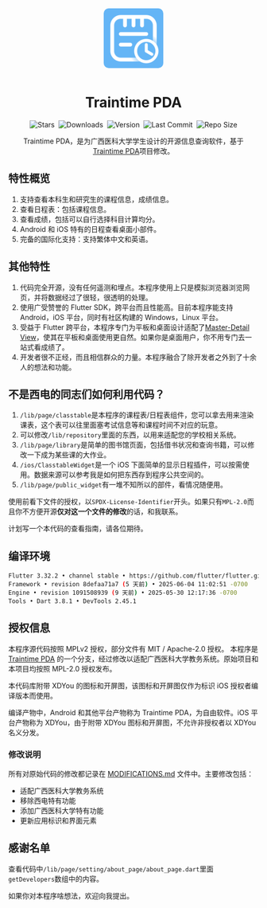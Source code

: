 <div align="center">
<img src="./assets/icon.png" style="border-radius:10px; margin:10px; width:120px" alt="TrainTime PDA">
<h1>Traintime PDA</h1>

<p align="center">
  <img src="https://img.shields.io/github/stars/RainVenturer/traintime_pda_for_gxmu" alt="Stars">&nbsp;
  <img src="https://img.shields.io/github/downloads/RainVenturer/traintime_pda_for_gxmu/total" alt="Downloads">&nbsp;
  <img src="https://img.shields.io/github/v/release/RainVenturer/traintime_pda_for_gxmu" alt="Version">&nbsp;
  <img src="https://img.shields.io/github/last-commit/RainVenturer/traintime_pda_for_gxmu" alt="Last Commit">&nbsp;
  <img src="https://img.shields.io/github/repo-size/RainVenturer/traintime_pda_for_gxmu" alt="Repo Size">
</p>

Traintime PDA，是为广西医科大学学生设计的开源信息查询软件，基于[Traintime PDA](https://github.com/BenderBlog/traintime_pda)项目修改。

</div>

## 特性概览

1. 支持查看本科生和研究生的课程信息，成绩信息。
2. 查看日程表：包括课程信息。
3. 查看成绩，包括可以自行选择科目计算均分。
4.  Android 和 iOS 特有的日程查看桌面小部件。
5.  完备的国际化支持：支持繁体中文和英语。

## 其他特性

1. 代码完全开源，没有任何遥测和埋点。本程序使用上只是模拟浏览器浏览网页，并将数据经过了很轻，很透明的处理。
2. 使用广受赞誉的 Flutter SDK，跨平台而且性能高。目前本程序能支持 Android，iOS 平台，同时有社区构建的 Windows，Linux 平台。
3. 受益于 Flutter 跨平台，本程序专门为平板和桌面设计适配了[Master-Detail View](https://blogs.windows.com/windowsdeveloper/2017/05/01/master-master-detail-pattern/)，使其在平板和桌面使用更自然。如果你是桌面用户，你不用专门去一站式看成绩了。
4. 开发者很不正经，而且相信群众的力量。本程序融合了除开发者之外到了十余人的想法和功能。

## 不是西电的同志们如何利用代码？

1. `/lib/page/classtable`是本程序的课程表/日程表组件，您可以拿去用来渲染课表，这个表可以往里面塞考试信息等和课程时间不对应的玩意。
2. 可以修改`/lib/repository`里面的东西，以用来适配您的学校相关系统。
3. `/lib/page/library`是简单的图书馆页面，包括借书状况和查询书籍，可以修改一下成为某些课的大作业。
4. `/ios/ClasstableWidget`是一个 iOS 下面简单的显示日程插件，可以按需使用。数据来源可以参考我是如何把东西存到程序公共空间的。
5. `/lib/page/public_widget`有一堆不知所以的部件，看情况随便用。

使用前看下文件的授权，以`SPDX-License-Identifier`开头。如果只有`MPL-2.0`而且你不方便开源**仅对这一个文件的修改**的话，和我联系。

计划写一个本代码的查看指南，请各位期待。

## 编译环境

```bash
Flutter 3.32.2 • channel stable • https://github.com/flutter/flutter.git
Framework • revision 8defaa71a7 (5 天前) • 2025-06-04 11:02:51 -0700
Engine • revision 1091508939 (9 天前) • 2025-05-30 12:17:36 -0700
Tools • Dart 3.8.1 • DevTools 2.45.1
```

## 授权信息

本程序源代码按照 MPLv2 授权，部分文件有 MIT / Apache-2.0 授权。
本程序是 [Traintime PDA](https://github.com/BenderBlog/traintime_pda) 的一个分支，经过修改以适配广西医科大学教务系统。原始项目和本项目均按照 MPL-2.0 授权发布。

本代码库附带 XDYou 的图标和开屏图，该图标和开屏图仅作为标识 iOS 授权者编译版本而使用。

编译产物中，Android 和其他平台产物称为 Traintime PDA，为自由软件。iOS 平台产物称为 XDYou，由于附带 XDYou 图标和开屏图，不允许非授权者以 XDYou 名义分发。

### 修改说明
所有对原始代码的修改都记录在 [MODIFICATIONS.md](./MODIFICATIONS.md) 文件中。主要修改包括：
- 适配广西医科大学教务系统
- 移除西电特有功能
- 添加广西医科大学特有功能
- 更新应用标识和界面元素

## 感谢名单

查看代码中`/lib/page/setting/about_page/about_page.dart`里面`getDevelopers`数组中的内容。

如果你对本程序啥想法，欢迎向我提出。
